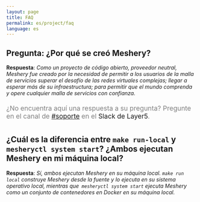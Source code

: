 ```yaml
---
layout: page
title: FAQ
permalink: es/project/faq
language: es
---
```


## Pregunta: ¿Por qué se creó Meshery?

**Respuesta**: _Como un proyecto de código abierto, proveedor neutral, Meshery fue creado por la necesidad de permitir a los usuarios de la malla de servicios superar el desafío de las redes virtuales complejas; llegar a esperar más de su infraestructura; para permitir que el mundo comprenda y opere cualquier malla de servicios con confianza._

<br />
<div class="center" style="color:gray;position:relative;top:-10px;font-size:1.25em;">¿No encuentra aquí una respuesta a su pregunta? Pregunte en el canal de <a href="https://layer5io.slack.com/archives/C01AFD2D547">#soporte</a> en el <a hre="http://slack.layer5.io/">Slack de Layer5</a>.</div>

## ¿Cuál es la diferencia entre `make run-local` y` mesheryctl system start`? ¿Ambos ejecutan Meshery en mi máquina local?

**Respuesta**: _Sí, ambos ejecutan Meshery en su máquina local. `make run local` construye Meshery desde la fuente y lo ejecuta en su sistema operativo local, mientras que` mesheryctl system start` ejecuta Meshery como un conjunto de contenedores en Docker en su máquina local._

<!--Add other questions-->
